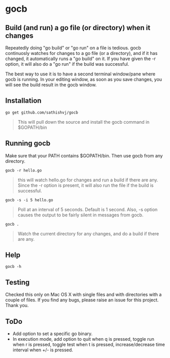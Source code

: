 gocb
===

## Build (and run) a go file (or directory) when it changes
Repeatedly doing "go build" or "go run" on a file is tedious.  gocb continuosly watches for changes to a go file (or a directory), and if it has changed, it automatically runs a "go build" on it.  If you have given the -r option, it will also do a "go run" if the build was successful.

The best way to use it is to have a second terminal window/pane where gocb is running.  In your editing window, as soon as you save changes, you will see the build result in the gocb window.

## Installation
```
go get github.com/sathishvj/gocb
```

> This will pull down the source and install the gocb command in $GOPATH/bin

## Running gocb
Make sure that your PATH contains $GOPATH/bin.  Then use gocb from any directory.

```
gocb -r hello.go 
```
> this will watch hello.go for changes and run a build if there are any.  Since the -r option is present, it will also run the file if the build is successful.


```
gocb -s -i 5 hello.go 
```
> Poll at an interval of 5 seconds.  Default is 1 second.
> Also, -s option causes the output to be fairly silent in messages from gocb.

```
gocb .
```
> Watch the current directory for any changes, and do a build if there are any.

## Help
```
gocb -h
```

## Testing
Checked this only on Mac OS X with single files and with directories with a couple of files. If you find any bugs, please raise an issue for this project.  Thank you.

## ToDo
* Add option to set a specific go binary.
* In execution mode, add option to quit when q is pressed, toggle run when r is pressed, toggle test when t is pressed, increase/decrease time interval when +/- is pressed.
